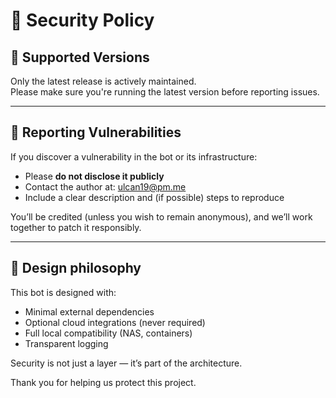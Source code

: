 # 🔐 Security Policy

## 📅 Supported Versions

Only the latest release is actively maintained.  
Please make sure you're running the latest version before reporting issues.

---

## 🐛 Reporting Vulnerabilities

If you discover a vulnerability in the bot or its infrastructure:

- Please **do not disclose it publicly**
- Contact the author at: [ulcan19@pm.me](mailto:ulcan19@pm.me)
- Include a clear description and (if possible) steps to reproduce

You’ll be credited (unless you wish to remain anonymous), and we’ll work together to patch it responsibly.

---

## 🔐 Design philosophy

This bot is designed with:

- Minimal external dependencies
- Optional cloud integrations (never required)
- Full local compatibility (NAS, containers)
- Transparent logging

Security is not just a layer — it’s part of the architecture.

Thank you for helping us protect this project.